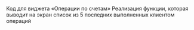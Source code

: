 Код для виджета «Операции по счетам» 
Реализация функции, которая выводит на экран список из 5 последних выполненных клиентом операций 

